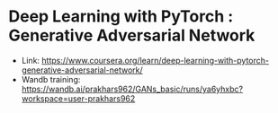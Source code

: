 # Deep Learning with PyTorch : Generative Adversarial Network
* Link: https://www.coursera.org/learn/deep-learning-with-pytorch-generative-adversarial-network/
* Wandb training: https://wandb.ai/prakhars962/GANs_basic/runs/ya6yhxbc?workspace=user-prakhars962
